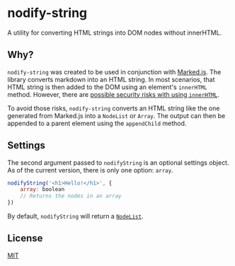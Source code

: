# nodify-string

A utility for converting HTML strings into DOM nodes without innerHTML.

## Why?

`nodify-string` was created to be used in conjunction with [Marked.js](https://marked.js.org/). The library converts markdown into an HTML string. In most scenarios, that HTML string is then added to the DOM using an element's `innerHTML` method. However, there are [possible security risks with using `innerHTML`](https://developer.mozilla.org/en-US/docs/Web/API/Element/innerHTML#Security_considerations).

To avoid those risks, `nodify-string` converts an HTML string like the one generated from Marked.js into a `NodeList` or `Array`. The output can then be appended to a parent element using the `appendChild` method.

## Settings

The second argument passed to `nodifyString` is an optional settings object. As of the current version, there is only one option: `array`.

```js
nodifyString('<h1>Hello!</h1>', {
    array: boolean
    // Returns the nodes in an array
})
```

By default, `nodifyString` will return a [`NodeList`](https://developer.mozilla.org/en-US/docs/Web/API/NodeList).

## License

[MIT](https://github.com/seanmcp/nodify-string/blob/master/license)